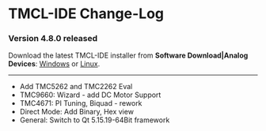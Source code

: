 # TMCL-IDE Change-Log

### Version 4.8.0 released
[1]: https://www.analog.com/en/resources/evaluation-hardware-and-software/software/software-download.html?swpart=SD_0GC9QOH
[2]: https://www.analog.com/en/resources/evaluation-hardware-and-software/software/software-download.html?swpart=SD_HBRJGDT
Download the latest TMCL-IDE installer from **Software Download|Analog Devices**: [Windows][1] or [Linux][2].      

---

- Add TMC5262 and TMC2262 Eval
- TMC9660: Wizard - add DC Motor Support
- TMC4671: PI Tuning, Biquad - rework
- Direct Mode: Add Binary, Hex view
- General: Switch to Qt 5.15.19-64Bit framework


<!--  <i>

# First Level Heading

Paragraph.

## Second Level Heading

Paragraph.

- bullet
+ other bullet
* another bullet
    * child bullet

1. ordered
2. next ordered

### Third Level Heading

Some *italic* and **bold** text and `inline code`.

An empty line starts a new paragraph.

Use two spaces at the end  
to force a line break.

A horizontal ruler follows:

---

Add links inline like [this link to the Qt homepage](https://www.qt.io),
or with a reference like [this other link to the Qt homepage][1].

    Add code blocks with
    four spaces at the front.

> A blockquote
> starts with >
>
> and has the same paragraph rules as normal text.

First Level Heading in Alternate Style
======================================

Paragraph.

Second Level Heading in Alternate Style
---------------------------------------

Paragraph.

[1]: https://www.qt.io

-->
